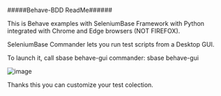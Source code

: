 
#####Behave-BDD ReadMe######

This is Behave examples with SeleniumBase Framework with Python integrated with Chrome and Edge browsers (NOT FIREFOX). 

SeleniumBase Commander lets you run test scripts from a Desktop GUI.

To launch it, call sbase behave-gui commander:
sbase behave-gui

![image](https://user-images.githubusercontent.com/73056272/189476291-2afaef2d-125b-4e95-ae32-a5a057fb90a2.png)

Thanks this you can customize your test colection. 

